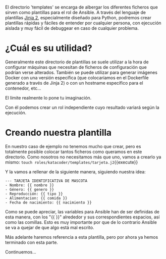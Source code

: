 El directorio 'templates' se encarga de albergar los diferentes ficheros que sirven como plantillas para el rol de Ansible. A través del lenguaje de plantillas [Jinja 2](http://jinja.pocoo.org/docs/2.10/), especialmente diseñado para Python, podremos crear plantillas rápidas y fáciles de entender por cualquier persona, con ejecución aislada y muy fácil de debuggear en caso de cualquier problema.

# ¿Cuál es su utilidad?

Generalmente este directorio de plantillas se suele utilizar a la hora de configurar máquinas que necesitan de ficheros de configuración que podrían verse alterados. También se puede utilizar para generar imágenes Docker con una versión específica (que colocaríamos en el Dockerfile generado a través de Jinja 2) o con un hostname específico para el contenedor, etc...

El límite realmente lo pone tu imaginación.

Con él podemos crear un rol independiente cuyo resultado variará según la ejecución. 

# Creando nuestra plantilla

En nuestro caso de ejemplo no tenemos mucho que crear, pero es totalmente posible colocar tantos ficheros como queramos en este directorio. Como nosotros no necesitamos más que uno, vamos a crearlo ya mismo: `touch roles/katacoder/templates/tarjeta.j2`{{execute}}

Y la vamos a rellenar de la siguiente manera, siguiendo nuestra idea:

```jinja2
--- TARJETA IDENTIFICATIVA DE MASCOTA
- Nombre: {{ nombre }}
- Género: {{ genero }}
- Reproducción: {{ tipo }}
- Alimentacion: {{ comida }}
- Fecha de nacimiento: {{ nacimiento }}
```

Como se puede apreciar, las variables para Ansible han de ser definidas de esta manera, con los "{{ }}" alrededor y sus correspondientes espacios, así como las comillas. Esto es muy importante por que de lo contrario Ansible se va a quejar de que algo está mal escrito.

Más adelante haremos referencia a esta plantilla, pero por ahora ya hemos terminado con esta parte.

Continuemos...

